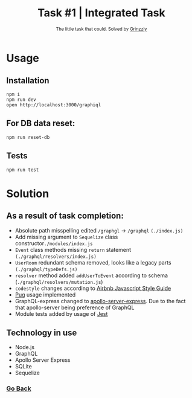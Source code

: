 <h1 align="center">Task #1 | Integrated Task</h1>

<div align="center">
  <sub>The little task that could. Solved by
  <a href="https://github.com/Grinzzly">Grinzzly</a>
  </a>
  <br>
  <br>
</div>

# Usage

## Installation

```
npm i
npm run dev
open http://localhost:3000/graphiql
```

## For DB data reset:
```
npm run reset-db
```

## Tests

```
npm run test
```

# Solution

## As a result of task completion:
* Absolute path misspelling edited `/graphgl` -> `/graphql` `(./index.js)`
* Add missing argument to `Sequelize` class constructor`./modules/index.js`
* `Event` class methods missing `return` statement `(./graphql/resolvers/index.js)`
* `UserRoom` redundant schema removed, looks like a legacy parts `(./graphql/typeDefs.js)`
* `resolver` method added `addUserToEvent` according to schema (`./graphql/resolvers/mutation.js`)
* `codestyle` changes according to [Airbnb Javascript Style Guide](https://github.com/airbnb/javascript)
* [Pug](https://pugjs.org/api/getting-started.html) usage implemented
* GraphQL-express changed to [apollo-server-express](https://www.apollographql.com/). Due to the fact that apollo-server being preference of GraphQL
* Module tests added by usage of [Jest](https://facebook.github.io/jest/)

## Technology in use
* Node.js
* GraphQL
* Apollo Server Express
* SQLite 
* Sequelize


### [Go Back](https://github.com/Grinzzly/Yandex-SoID)



